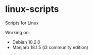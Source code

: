 # linux-scripts
Scripts for Linux

Working on:
+ Debian 10.2.0
+ Manjaro 18.1.5 (i3 community edition)
